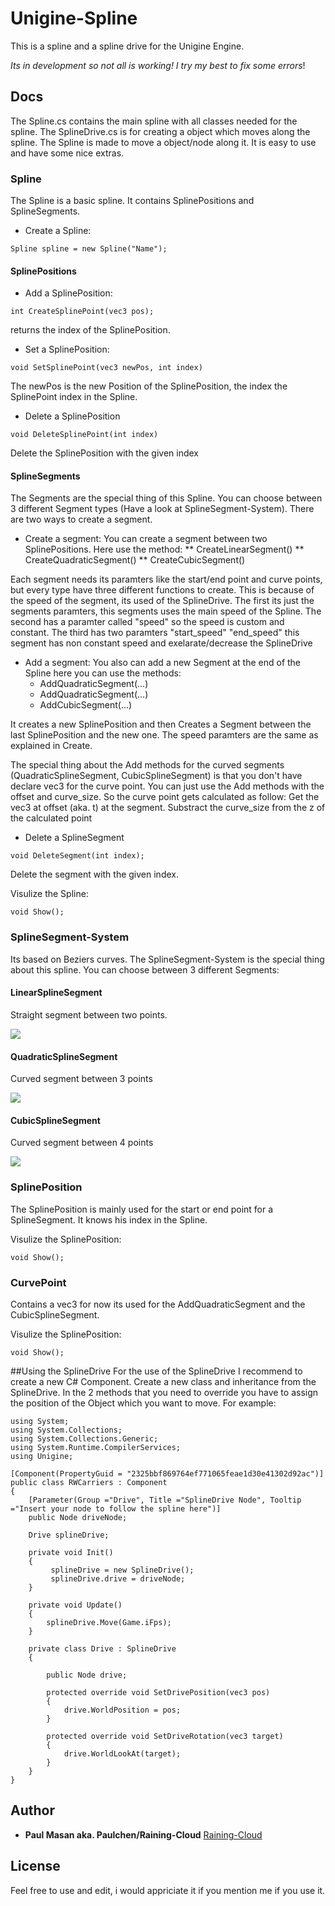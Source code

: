 # Unigine-Spline

This is a spline and a spline drive for the Unigine Engine.

*Its in development so not all is working! I try my best to fix some errors*!
## Docs

The Spline.cs contains the main spline with all classes needed for the spline. The SplineDrive.cs is for creating a object which moves along the spline.
The Spline is made to move a object/node along it. It is easy to use and have some nice extras.


### Spline

The Spline is a basic spline. It contains SplinePositions and SplineSegments.

* Create a Spline:
```
Spline spline = new Spline("Name");
```
#### SplinePositions

* Add a SplinePosition:
```
int CreateSplinePoint(vec3 pos);
```
returns the index of the SplinePosition.

* Set a SplinePosition:
```
void SetSplinePoint(vec3 newPos, int index)
```
The newPos is the new Position of the SplinePosition, the index the SplinePoint index in the Spline.

* Delete a SplinePosition
```
void DeleteSplinePoint(int index)
```
Delete the SplinePosition with the given index

#### SplineSegments
The Segments are the special thing of this Spline. 
You can choose between 3 different Segment types (Have a look at SplineSegment-System).
There are two ways to create a segment.
* Create a segment:
You can create a segment between two SplinePositions. Here use the method:
** CreateLinearSegment()
** CreateQuadraticSegment()
** CreateCubicSegment()

Each segment needs its paramters like the start/end point and curve points, but every type have three different functions to create.
This is because of the speed of the segment, its used of the SplineDrive.
The first its just the segments paramters, this segments uses the main speed of the Spline.
The second has a paramter called "speed" so the speed is custom and constant.
The third has two paramters "start_speed" "end_speed" this segment has non constant speed and exelarate/decrease the SplineDrive

* Add a segment:
You also can add a new Segment at the end of the Spline here you can use the methods:
    * AddQuadraticSegment(...)
    * AddQuadraticSegment(...)
    * AddCubicSegment(...)

It creates a new SplinePosition and then Creates a Segment between the last SplinePosition and the new one.
The speed paramters are the same as explained in Create.

The special thing about the Add methods for the curved segments (QuadraticSplineSegment, CubicSplineSegment) is that you don't have declare vec3 for the
curve point. You can just use the Add methods with the offset and curve_size. So the curve point gets calculated as follow:
Get the vec3 at offset (aka. t) at the segment. Substract the curve_size from the z of the calculated point

* Delete a SplineSegment
```
void DeleteSegment(int index);
```
Delete the segment with the given index.

Visulize the Spline:
```
void Show();
```

### SplineSegment-System

Its based on Beziers curves.
The SplineSegment-System is the special thing about this spline. You can choose between 3 different Segments:

#### LinearSplineSegment
Straight segment between two points.

![](https://github.com/Raining-Cloud/Unigine-Spline/blob/master/ReadmeImages/straight.png)

#### QuadraticSplineSegment
Curved segment between 3 points

![](https://github.com/Raining-Cloud/Unigine-Spline/blob/master/ReadmeImages/quadratic.png)

#### CubicSplineSegment
Curved segment between 4 points

![](https://github.com/Raining-Cloud/Unigine-Spline/blob/master/ReadmeImages/cubic.png)

### SplinePosition
The SplinePosition is mainly used for the start or end point for a SplineSegment.
It knows his index in the Spline.

Visulize the SplinePosition:
```
void Show();
```

### CurvePoint
Contains a vec3 for now its used for the AddQuadraticSegment and the CubicSplineSegment.

Visulize the SplinePosition:
```
void Show();
```
##Using the SplineDrive
For the use of the SplineDrive I recommend to create a new C# Component.
Create a new class and inheritance from the SplineDrive. In the 2 methods that you need to override
you have to assign the position of the Object which you want to move.
For example:
```
using System;
using System.Collections;
using System.Collections.Generic;
using System.Runtime.CompilerServices;
using Unigine;

[Component(PropertyGuid = "2325bbf869764ef771065feae1d30e41302d92ac")]
public class RWCarriers : Component
{
    [Parameter(Group ="Drive", Title ="SplineDrive Node", Tooltip ="Insert your node to follow the spline here")]
    public Node driveNode;
    
    Drive splineDrive;
    
    private void Init()
    {
         splineDrive = new SplineDrive();
         splineDrive.drive = driveNode;
    }

    private void Update()
    {
        splineDrive.Move(Game.iFps);
    }

    private class Drive : SplineDrive
    {
        
        public Node drive;
        
        protected override void SetDrivePosition(vec3 pos)
        {
            drive.WorldPosition = pos;
        }

        protected override void SetDriveRotation(vec3 target)
        {
            drive.WorldLookAt(target);
        }
    }
}
```

## Author

* **Paul Masan aka. Paulchen/Raining-Cloud**  [Raining-Cloud](https://github.com/Raining-Cloud)

## License

Feel free to use and edit, i would appriciate it if you mention me if you use it.
